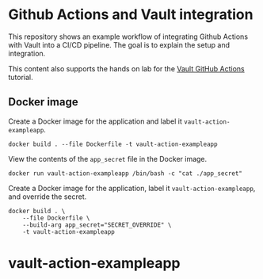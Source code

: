 # Github Actions and Vault integration 
This repository shows an example workflow of integrating Github Actions with Vault into a CI/CD pipeline. The goal is to explain the setup and integration.

This content also supports the hands on lab for the [Vault GitHub
Actions](https://developer.hashicorp.com/vault/tutorials/app-integration/github-actions) tutorial.

## Docker image

Create a Docker image for the application and label it
`vault-action-exampleapp`.

```shell
docker build . --file Dockerfile -t vault-action-exampleapp
```

View the contents of the `app_secret` file in the Docker image.

```shell
docker run vault-action-exampleapp /bin/bash -c "cat ./app_secret"
```

Create a Docker image for the application, label it
`vault-action-exampleapp`, and override the secret.

```shell
docker build . \
    --file Dockerfile \
    --build-arg app_secret="SECRET_OVERRIDE" \
    -t vault-action-exampleapp
```
# vault-action-exampleapp
